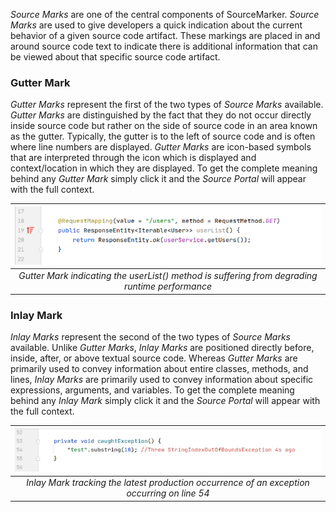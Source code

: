 *Source Marks* are one of the central components of SourceMarker. *Source Marks* are used to give developers a quick indication about the current behavior of a given source code artifact. These markings are placed in and around source code text to indicate there is additional information that can be viewed about that specific source code artifact.

### Gutter Mark

*Gutter Marks* represent the first of the two types of *Source Marks* available. *Gutter Marks* are distinguished by the fact that they do not occur directly inside source code but rather on the side of source code in an area known as the gutter. Typically, the gutter is to the left of source code and is often where line numbers are displayed. *Gutter Marks* are icon-based symbols that are interpreted through the icon which is displayed and context/location in which they are displayed. To get the complete meaning behind any *Gutter Mark* simply click it and the *Source Portal* will appear with the full context.

|                       ![](../../assets/screenshots/performance_ramp.png)                       |
|:----------------------------------------------------------------------------------------------:|
| *Gutter Mark indicating the userList() method is suffering from degrading runtime performance* |

### Inlay Mark

*Inlay Marks* represent the second of the two types of *Source Marks* available. Unlike *Gutter Marks*, *Inlay Marks* are positioned directly before, inside, after, or above textual source code. Whereas *Gutter Marks* are primarily used to convey information about entire classes, methods, and lines, *Inlay Marks* are primarily used to convey information about specific expressions, arguments, and variables. To get the complete meaning behind any *Inlay Mark* simply click it and the *Source Portal* will appear with the full context.

|                       ![](../../assets/screenshots/track_sioobe.gif)                        |
|:-------------------------------------------------------------------------------------------:|
| *Inlay Mark tracking the latest production occurrence of an exception occurring on line 54* |